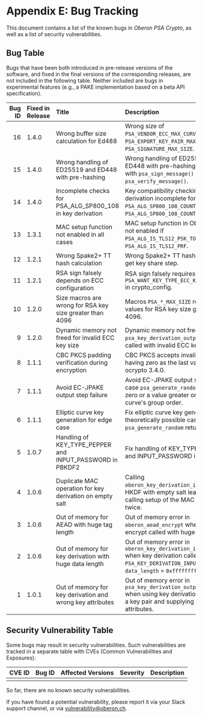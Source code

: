 # Appendix E: Bug Tracking

This document contains a list of the known bugs in _Oberon PSA Crypto_, as well
as a list of security vulnerabilities.

## Bug Table

Bugs that have been both introduced in pre-release versions of the software, and
fixed in the final versions of the corresponding releases, are not included in
the following table. Neither included are bugs in experimental features (e.g., a
PAKE implementation based on a beta API specification).

| Bug ID | Fixed in Release | Title                                                     | Description                                                                                                                                                |
| ------:|:---------------- |:--------------------------------------------------------- |:---------------------------------------------------------------------------------------------------------------------------------------------------------- |
|     16 | 1.4.0            | Wrong buffer size calculation for Ed488                   | Wrong size of `PSA_VENDOR_ECC_MAX_CURVE_BITS`, `PSA_EXPORT_KEY_PAIR_MAX_SIZE`, `PSA_SIGNATURE_MAX_SIZE`.                                                   |
|     15 | 1.4.0            | Wrong handling of ED25519 and ED448 with pre-hashing      | Wrong handling of ED25519 and ED448 with pre-hashing when used with `psa_sign_message()` or `psa_verify_message()`.                                        |
|     14 | 1.4.0            | Incomplete checks for PSA_ALG_SP800_108 in key derivation | Key compatibility checking in key derivation incomplete for `PSA_ALG_SP800_108_COUNTER_CMAC` and `PSA_ALG_SP800_108_COUNTER_HMAC`.                         |
|     13 | 1.3.1            | MAC setup function not enabled in all cases               | MAC setup function in Oberon drivers not enabled if `PSA_ALG_IS_TLS12_PSK_TO_MS` or `PSA_ALG_IS_TLS12_PRF`.                                                |
|     12 | 1.2.1            | Wrong Spake2+ TT hash calculation                         | Wrong Spake2+ TT hash calculation in get key share step.                                                                                                   |
|     11 | 1.2.1            | RSA sign falsely depends on ECC configuration             | RSA sign falsely requires setting `PSA_WANT_KEY_TYPE_ECC_KEY_PAIR_BASIC` in crypto_config.                                                                 |
|     10 | 1.2.0            | Size macros are wrong for RSA key size greater than 4096  | Macros `PSA_*_MAX_SIZE` return wrong values for RSA key size greater than 4096.                                                                            |
|      9 | 1.2.0            | Dynamic memory not freed for invalid ECC key size         | Dynamic memory not freed in `psa_key_derivation_output_key` when called with invalid ECC key size.                                                         |
|      8 | 1.1.1            | CBC PKCS padding verification during encryption           | CBC PKCS accepts invalid paddings having zero as the last value; fixed in ocrypto 3.4.0.                                                                   |
|      7 | 1.1.1            | Avoid EC-JPAKE output step failure                        | Avoid EC-JPAKE output step failure in case `psa_generate_random` returned zero or a value greater or equal to the curve's group order.                     |
|      6 | 1.1.1            | Elliptic curve key generation for edge case               | Fix elliptic curve key generation in the theoretically possible case that `psa_generate_random` returned zero.                                             |
|      5 | 1.0.7            | Handling of KEY_TYPE_PEPPER and INPUT_PASSWORD in PBKDF2  | Fix handling of KEY_TYPE_PEPPER and INPUT_PASSWORD in PBKDF2.                                                                                              |
|      4 | 1.0.6            | Duplicate MAC operation for key derivation on empty salt  | Calling `oberon_key_derivation_input_bytes` in HKDF with empty salt leads to a failure calling setup of the MAC operation twice.                           |
|      3 | 1.0.6            | Out of memory for AEAD with huge tag length               | Out of memory error in `oberon_aead_encrypt` when AEAD encrypt called with huge tag.                                                                       |
|      2 | 1.0.6            | Out of memory for key derivation with huge data length    | Out of memory error in `oberon_key_derivation_input_bytes` when key derivation called with `PSA_KEY_DERIVATION_INPUT_LABEL`, `data_length` = `0xffffffff`. |
|      1 | 1.0.1            | Out of memory for key derivation and wrong key attributes | Out of memory error in `psa_key_derivation_output_bytes` when using key derivation to generate a key pair and supplying wrong key attributes.              |

## Security Vulnerability Table

Some bugs may result in security vulnerabilities. Such vulnerabilities are
tracked in a separate table with CVEs (Common Vulnerabilities and Exposures):

| CVE ID         | Bug ID | Affected Versions | Severity | Description                                                                                             |
| --------------:| ------:|:----------------- |:-------- |:------------------------------------------------------------------------------------------------------- |
|                |        |                   |          |                                                                                                         |

So far, there are no known security vulnerabilities.

If you have found a potential vulnerability, please report it via your Slack
support channel, or via <vulnerability@oberon.ch>.
